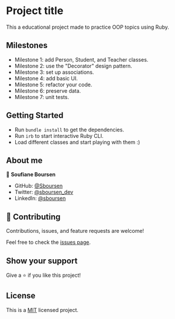 # Project title

This a educational project made to practice OOP topics using Ruby.

## Milestones

- Milestone 1: add Person, Student, and Teacher classes.
- Milestone 2: use the "Decorator" design pattern.
- Milestone 3: set up associations.
- Milestone 4: add basic UI.
- Milestone 5: refactor your code.
- Milestone 6: preserve data.
- Milestone 7: unit tests.

## Getting Started

- Run `bundle install` to get the dependencies.
- Run `irb` to start interactive Ruby CLI.
- Load different classes and start playing with them :)

## About me

👤 **Soufiane Boursen**

- GitHub: [@Sboursen](https://github.com/Sboursen)
- Twitter: [@sboursen_dev](https://twitter.com/sboursen_dev)
- LinkedIn: [@sboursen](https://linkedin.com/in/sboursen)

## 🤝 Contributing

Contributions, issues, and feature requests are welcome!

Feel free to check the [issues page](../../issues/).

## Show your support

Give a ⭐️ if you like this project!

## License

This is a [MIT](./LICENSE) licensed project.
